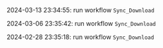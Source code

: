 2024-03-13 23:34:55: run workflow `Sync_Download` 

2024-03-06 23:35:42: run workflow `Sync_Download` 

2024-02-28 23:35:18: run workflow `Sync_Download` 


